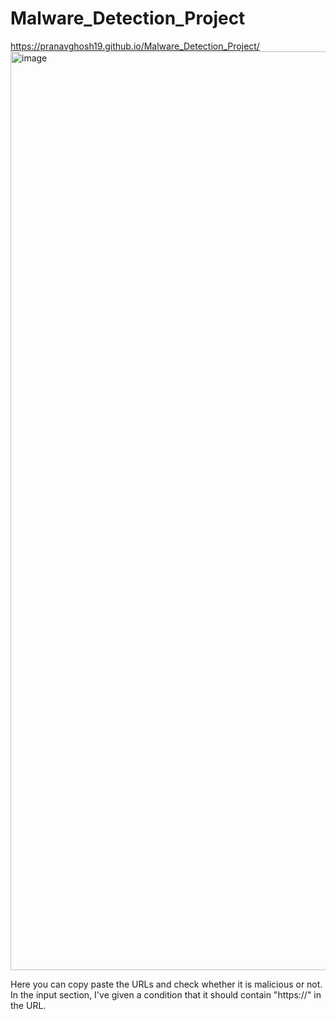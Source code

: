 # Malware_Detection_Project
https://pranavghosh19.github.io/Malware_Detection_Project/
<img width="1470" alt="image" src="https://github.com/PranavGhosh19/Malware_Detection_Project/assets/112719362/3f8f0223-6759-4299-ac14-6a71afcd26fa">


Here you can copy paste the URLs and check whether it is malicious or not.
In the input section, I've given a condition that it should contain "https://" in the URL.
